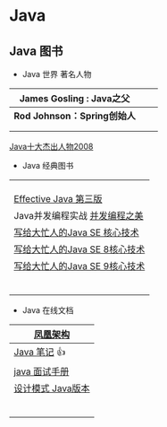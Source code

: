 # Java 

## Java 图书

- Java 世界 著名人物

| James Gosling : Java之父      |      |      |
| ----------------------------- | ---- | ---- |
| **Rod Johnson：Spring创始人** |      |      |
|                               |      |      |
|                               |      |      |

[Java十大杰出人物2008](https://blog.csdn.net/java2000_net/article/details/3479105)

- Java 经典图书 

|                                                              |
| ------------------------------------------------------------ |
|                                                              |
|                                                              |
|                                                              |
| [Effective Java 第三版](https://www.bookstack.cn/books/effective-java-3rd-chinese) |
| Java并发编程实战 [并发编程之美](https://www.bookstack.cn/books/java-concurrency-note) |
| [写给大忙人的Java SE 核心技术](https://pan.baidu.com/)       |
| [写给大忙人的Java SE 8核心技术](https://pan.baidu.com/)      |
| [写给大忙人的Java SE 9核心技术](https://pan.baidu.com/)      |
|                                                              |
|                                                              |
|                                                              |
|                                                              |
|                                                              |
|                                                              |

- Java 在线文档

| [凤凰架构](https://icyfenix.cn/)                             |
| ------------------------------------------------------------ |
| [Java 笔记](https://www.bookstack.cn/books/sdky-java-note) :thumbsup: |
| [java 面试手册](https://www.bookstack.cn/books/java_interview_manual) |
| [设计模式 Java版本](https://www.bookstack.cn/books/design-pattern-java) |
|                                                              |
|                                                              |
|                                                              |
|                                                              |
|                                                              |
|                                                              |


